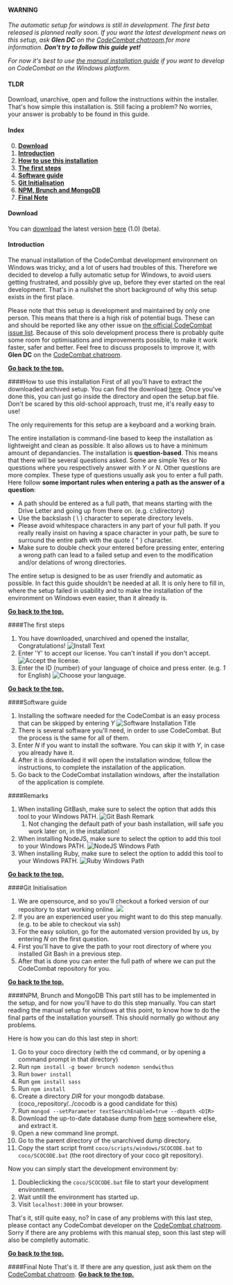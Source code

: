 #### WARNING
_The automatic setup for windows is still in development. The first beta released is planned really soon. If you want the latest development news on this setup, ask **Glen DC** on the [CodeCombat chatroom](http://www.hipchat.com/g3plnOKqa).for more information. **Don't try to follow this guide yet!**_

_For now it's best to use [the manual installation guide](https://github.com/codecombat/codecombat/wiki/Windows-Development-Environment-Setup-Guide) if you want to develop on CodeCombat on the Windows platform._

#### TLDR
Download, unarchive, open and follow the instructions within the installer. That's how simple this installation is. Still facing a problem? No worries, your answer is probably to be found in this guide.

#### Index
0. **[Download](#download)**
1. **[Introduction](#introduction)**
2. **[How to use this installation](#how-to-use-this-installation)**
3. **[The first steps](#the-first-steps)**
4. **[Software guide](#software-guide)**
5. **[Git Initialisation](#git-initialisation)**
6. **[NPM, Brunch and MongoDB](#npm-brunch-and-mongodb)**
7. **[Final Note](#final-note)**

#### Download
You can [download](#download) the latest version [here](https://www.google.com/#q=Sorry+the+setup+is+not+available+yet.) (1.0) (beta).

#### Introduction
The manual installation of the CodeCombat development environment on Windows was tricky, and a lot of users had troubles of this. Therefore we decided to develop a fully automatic setup for Windows, to avoid users getting frustrated, and possibly give up, before they ever started on the real development. That's in a nullshet the short background of why this setup exists in the first place.

Please note that this setup is development and maintained by only one person. This means that there is a high risk of potential bugs. These can and should be reported like any other issue on [the official CodeCombat issue list](https://github.com/codecombat/codecombat/issues?labels=enhancement&state=open). Because of this solo development process there is probably quite some room for optimisations and improvements possible, to make it work faster, safer and better. Feel free to discuss proposels to improve it, with **Glen DC** on the [CodeCombat chatroom](http://www.hipchat.com/g3plnOKqa).

**[Go back to the top.](#index)**

####How to use this installation
First of all you'll have to extract the downloaded archived setup. You can find the download [here](#download). Once you've done this, you can just go inside the directory and open the setup.bat file. Don't be scared by this old-school approach, trust me, it's really easy to use!

The only requirements for this setup are a keyboard and a working brain.

The entire installation is command-line based to keep the installation as lightweight and clean as possible. It also allows us to have a minimum amount of depandancies. The installation is **question-based**. This means that there will be several questions asked. Some are simple Yes or No questions where you respectively answer with _Y_ or _N_. Other questions are more complex. These type of questions usually ask you to enter a full path. Here follow **some important rules when entering a path as the answer of a question**:
* A path should be entered as a full path, that means starting with the Drive Letter and going up from there on. (e.g. c:\directory)
* Use the backslash ( \\ ) character to seperate directory levels.
* Please avoid whitespace characters in any part of your full path. If you really really insist on having a space character in your path, be sure to surround the entire path with the quote ( " ) character.
* Make sure to double check your entered before pressing enter, entering a wrong path can lead to a failed setup and even to the modification and/or delations of wrong directories.

The entire setup is designed to be as user friendly and automatic as possible. In fact this guide shouldn't be needed at all. It is only here to fill in, where the setup failed in usability and to make the installation of the environment on Windows even easier, than it already is.

**[Go back to the top.](#index)**

####The first steps
1. You have downloaded, unarchived and opened the installar, Congratulations! ![Install Text](https://dl.dropboxusercontent.com/u/80071057/codecombat/1_title.png)
2. Enter 'Y' to accept our license. You can't install if you don't accept. ![Accept the license.](https://dl.dropboxusercontent.com/u/80071057/codecombat/1_license.png)
3. Enter the ID (number) of your language of choice and press enter. (e.g. _1_ for English) ![Choose your language.](https://dl.dropboxusercontent.com/u/80071057/codecombat/1_language.png)

**[Go back to the top.](#index)**

####Software guide
1. Installing the software needed for the CodeCombat is an easy process that can be skipped by entering _Y_ ![Software Installation Title](https://dl.dropboxusercontent.com/u/80071057/codecombat/2_title.png)
2. There is several software you'll need, in order to use CodeCombat. But the process is the same for all of them.
  1. Enter _N_ if you want to install the software. You can skip it with _Y_, in case you already have it.
  2. After it is downloaded it will open the installation window, follow the instructions, to complete the installation of the application.
  3. Go back to the CodeCombat installation windows, after the installation of the application is complete.

####Remarks
1. When installing GitBash, make sure to select the option that adds this tool to your Windows PATH.
![Git Bash Remark](https://dl.dropboxusercontent.com/u/80071057/codecombat/gitbash_path.png)
   1. Not changing the default path of your bash installation, will safe you work later on, in the installation!
2. When installing NodeJS, make sure to select the option to add this tool to your Windows PATH. ![NodeJS Windows Path](https://dl.dropboxusercontent.com/u/80071057/codecombat/nodejs_path.png)
3. When installing Ruby, make sure to select the option to addd this tool to your Windows PATH. ![Ruby Windows Path](https://dl.dropboxusercontent.com/u/80071057/codecombat/ruby_path.png)

**[Go back to the top.](#index)**

####Git Initialisation
1. We are opensource, and so you'll checkout a forked version of our repository to start working online. ![](https://dl.dropboxusercontent.com/u/80071057/codecombat/3_title.png)
  1. If you are an experienced user you might want to do this step manually. (e.g. to be able to checkout via ssh)
  2. For the easy solution, go for the automated version provided by us, by entering _N_ on the first question.
   1. First you'll have to give the path to your root directory of where you installed Git Bash in a previous step.
   2. After that is done you can enter the full path of where we can put the CodeCombat repository for you.

**[Go back to the top.](#index)**

####NPM, Brunch and MongoDB
This part still has to be implemented in the setup, and for now you'll have to do this step manually. You can start reading the manual setup for windows at this point, to know how to do the final parts of the installation yourself. This should normally go without any problems.

Here is how you can do this last step in short:

1. Go to your coco directory (with the cd command, or by opening a command prompt in that directory)
2. Run `npm install -g bower brunch nodemon sendwithus`
3. Run `bower install`
4. Run `gem install sass`
5. Run `npm install`
6. Create a directory _DIR_ for your mongodb database. (coco_repository/../cocodb is a good candidate for this)
7. Run `mongod --setParameter textSearchEnabled=true --dbpath <DIR>`
8. Download the up-to-date database dump from [here](http://23.21.59.137/dump.tar.gz) somewhere else, and extract it.
9. Open a new command line prompt.
10. Go to the parent directory of the unarchived dump directory.
11. Copy the start script fromt `coco/scripts/windows/SCOCODE.bat` to `coco/SCOCODE.bat` (the root directory of your coco git repository).

Now you can simply start the development environment by:

1. Doubleclicking the `coco/SCOCODE.bat` file to start your development environment.
2. Wait untill the environment has started up.
3. Visit `localhost:3000` in your browser.

That's it, still quite easy, no? In case of any problems with this last step, please contact any CodeCombat developer on the [CodeCombat chatroom](http://www.hipchat.com/g3plnOKqa). Sorry if there are any problems with this manual step, soon this last step will also be completly automatic.

**[Go back to the top.](#index)**

####Final Note
That's it. If there are any question, just ask them on the [CodeCombat chatroom](http://www.hipchat.com/g3plnOKqa). 
**[Go back to the top.](#index)**